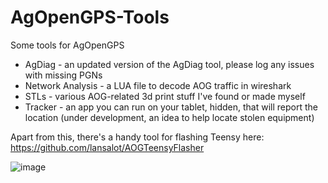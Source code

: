 # AgOpenGPS-Tools

Some tools for AgOpenGPS


- AgDiag - an updated version of the AgDiag tool, please log any issues with missing PGNs
- Network Analysis - a LUA file to decode AOG traffic in wireshark
- STLs - various AOG-related 3d print stuff I've found or made myself
- Tracker - an app you can run on your tablet, hidden, that will report the location (under development, an idea to help locate stolen equipment)

Apart from this, there's a handy tool for flashing Teensy here: https://github.com/lansalot/AOGTeensyFlasher

![image](https://github.com/lansalot/AgOpenGPS-Tools/assets/9885921/05b18c71-302f-47fa-9072-43ddca93bb37)
